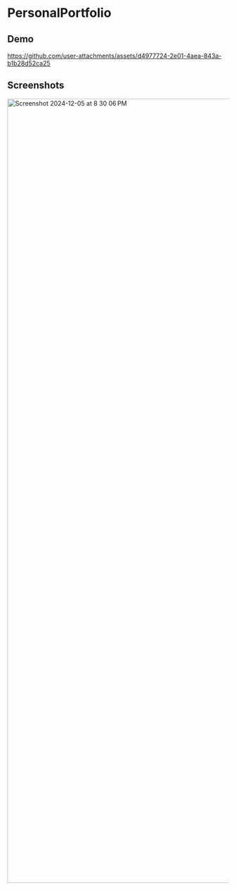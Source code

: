 # PersonalPortfolio

## Demo
https://github.com/user-attachments/assets/d4977724-2e01-4aea-843a-b1b28d52ca25

## Screenshots
<img width="1782" alt="Screenshot 2024-12-05 at 8 30 06 PM" src="https://github.com/user-attachments/assets/500333d6-f13e-49a4-b902-fc3d95665103">

